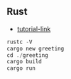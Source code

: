 ## Rust
- [tutorial-link](https://www.runoob.com/rust/rust-setup.html)

```rust
rustc -V
cargo new greeting 
cd ./greeting 
cargo build 
cargo run 
```
